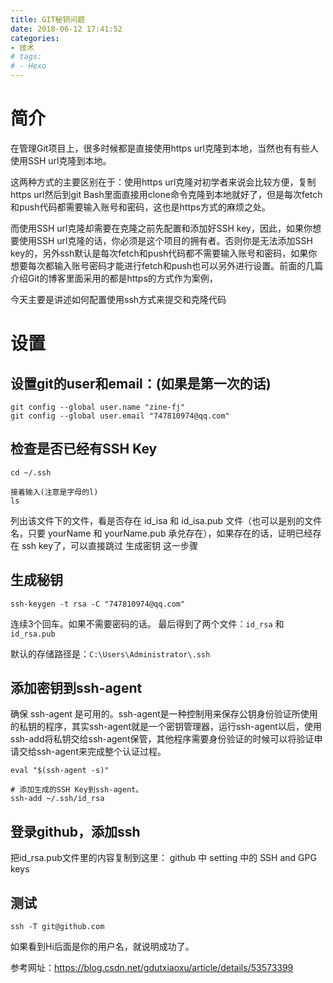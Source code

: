```yaml
---
title: GIT秘钥问题
date: 2018-06-12 17:41:52
categories: 
- 技术
# tags:
# - Hexo
---
```

# 简介
在管理Git项目上，很多时候都是直接使用https url克隆到本地，当然也有有些人使用SSH url克隆到本地。

这两种方式的主要区别在于：使用https url克隆对初学者来说会比较方便，复制https url然后到git Bash里面直接用clone命令克隆到本地就好了，但是每次fetch和push代码都需要输入账号和密码，这也是https方式的麻烦之处。

而使用SSH url克隆却需要在克隆之前先配置和添加好SSH key，因此，如果你想要使用SSH url克隆的话，你必须是这个项目的拥有者。否则你是无法添加SSH key的，另外ssh默认是每次fetch和push代码都不需要输入账号和密码，如果你想要每次都输入账号密码才能进行fetch和push也可以另外进行设置。前面的几篇介绍Git的博客里面采用的都是https的方式作为案例，

今天主要是讲述如何配置使用ssh方式来提交和克隆代码

# 设置
## 设置git的user和email：(如果是第一次的话)
``` shell
git config --global user.name "zine-fj"
git config --global user.email "747810974@qq.com"
```
## 检查是否已经有SSH Key
```shell
cd ~/.ssh

接着输入(注意是字母的l)
ls
```
列出该文件下的文件，看是否存在 id_isa 和 id_isa.pub 文件（也可以是别的文件名，只要 yourName 和 yourName.pub 承兑存在），如果存在的话，证明已经存在 ssh key了，可以直接跳过 生成密钥 这一步骤

## 生成秘钥
```shell
ssh-keygen -t rsa -C "747810974@qq.com"
```
连续3个回车。如果不需要密码的话。
最后得到了两个文件：`id_rsa` 和 `id_rsa.pub`

默认的存储路径是：`C:\Users\Administrator\.ssh`

## 添加密钥到ssh-agent
确保 ssh-agent 是可用的。ssh-agent是一种控制用来保存公钥身份验证所使用的私钥的程序，其实ssh-agent就是一个密钥管理器，运行ssh-agent以后，使用ssh-add将私钥交给ssh-agent保管，其他程序需要身份验证的时候可以将验证申请交给ssh-agent来完成整个认证过程。
```shell
eval "$(ssh-agent -s)"

# 添加生成的SSH Key到ssh-agent。
ssh-add ~/.ssh/id_rsa
```

## 登录github，添加ssh
把id_rsa.pub文件里的内容复制到这里： github 中 setting 中的 SSH and GPG keys

## 测试
```shell
ssh -T git@github.com
```
如果看到Hi后面是你的用户名，就说明成功了。

参考网址：https://blog.csdn.net/gdutxiaoxu/article/details/53573399